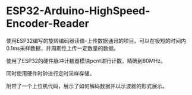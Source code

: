 # ESP32-Arduino-HighSpeed-Encoder-Reader
使用ESP32编写的旋转编码器读值-上传数据通讯的项目。可以在极短的时间内0.1ms采样数据，并周期性上传一定数量的数据。

使用了ESP32的硬件脉冲计数器模块pcnt进行计数，精确到80MHz。

同时使用硬件时钟进行定时采样存储。

附带了一个上位机代码，展示了如何解码数据并以示波器的形式展示。
